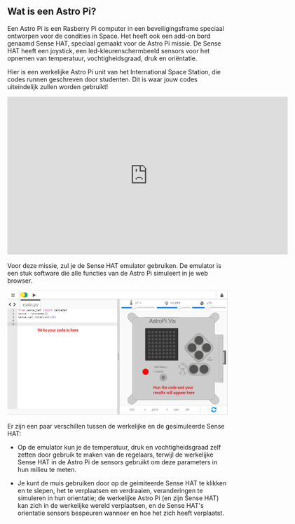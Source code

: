 ## Wat is een Astro Pi?

Een Astro Pi is een Rasberry Pi computer in een beveiligingsframe speciaal ontworpen voor de condities in Space. Het heeft ook een add-on bord genaamd Sense HAT, speciaal gemaakt voor de Astro Pi missie. De Sense HAT heeft een joystick, een led-kleurenschermbeeld sensors voor het opnemen van temperatuur, vochtigheidsgraad, druk en oriëntatie.

Hier is een werkelijke Astro Pi unit van het International Space Station, die codes runnen geschreven door studenten. Dit is waar jouw codes uiteindelijk zullen worden gebruikt! 

<iframe src="https://player.vimeo.com/video/172737314" width="640" height="360" frameborder="0" webkitallowfullscreen mozallowfullscreen allowfullscreen mark="crwd-mark"></iframe> 

Voor deze missie, zul je de Sense HAT emulator gebruiken. De emulator is een stuk software die alle functies van de Astro Pi simuleert in je web browser.

![Sense HAT emulator](images/sense-hat-emulator.png)

Er zijn een paar verschillen tussen de werkelijke en de gesimuleerde Sense HAT:

- Op de emulator kun je de temperatuur, druk en vochtigheidsgraad zelf zetten door gebruik te maken van de regelaars, terwijl de werkelijke Sense HAT in de Astro Pi de sensors gebruikt om deze parameters in hun milieu te meten.

- Je kunt de muis gebruiken door op de geimiteerde Sense HAT te klikken en te slepen, het te verplaatsen en verdraaien, veranderingen te simuleren in hun orientatie; de werkelijke Astro Pi (en zijn Sense HAT) kan zich in de werkelijke wereld verplaatsen, en de Sense HAT's orientatie sensors bespeuren wanneer en hoe het zich heeft verplaatst.